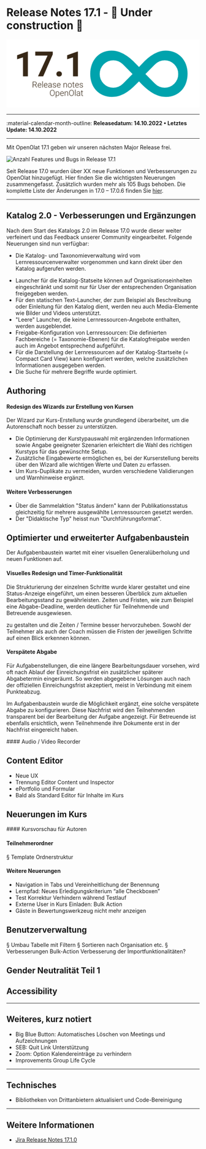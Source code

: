 # Release Notes 17.1 - :construction: Under construction :construction:


![Release Grafik](assets/171/press-release-17.1.png)

* * *

:material-calendar-month-outline: **Releasedatum: 14.10.2022 • Letztes Update: 14.10.2022**

* * *

Mit OpenOlat 17.1 geben wir unseren nächsten Major Release frei.

<!-- *EINLEITUNGSTEXT* -->

![Anzahl Features und Bugs in Release 17.1](assets/171/Features_Improvements_Labels_DE.png)

Seit Release 17.0 wurden über XX neue Funktionen und Verbesserungen zu OpenOlat hinzugefügt. Hier finden Sie die wichtigsten Neuerungen zusammengefasst. Zusätzlich wurden mehr als 105 Bugs behoben. Die komplette Liste der Änderungen in 17.0 – 17.0.6 finden Sie [hier](Release_notes_17.0.de.md).

* * *

## Katalog 2.0 - Verbesserungen und Ergänzungen

Nach dem Start des Katalogs 2.0 im Release 17.0 wurde dieser weiter verfeinert und das Feedback unserer Community eingearbeitet. Folgende Neuerungen sind nun verfügbar:

* Die Katalog- und Taxonomieverwaltung wird vom Lernressourcenverwalter vorgenommen und kann direkt über den Katalog aufgerufen werden.

<!-- BILD -->

* Launcher für die Katalog-Statseite können auf Organisationseinheiten eingeschränkt und somit nur für User der entsprechenden Organisation freigegeben werden.
* Für den statischen Text-Launcher, der zum Beispiel als Beschreibung oder Einleitung für den Katalog dient, werden neu auch Media-Elemente wie Bilder und Videos unterstützt.
* "Leere" Launcher, die keine Lernressourcen-Angebote enthalten, werden ausgeblendet.
* Freigabe-Konfiguration von Lernressourcen: Die definierten Fachbereiche (= Taxonomie-Ebenen) für die Katalogfreigabe werden auch im Angebot entsprechend aufgeführt.
* Für die Darstellung der Lernressourcen auf der Katalog-Startseite (= Compact Card View) kann konfiguriert werden, welche zusätzlichen Informationen ausgegeben werden.
* Die Suche für mehrere Begriffe wurde optimiert.

<!-- BILD -->

## Authoring

#### Redesign des Wizards zur Erstellung von Kursen

Der Wizard zur Kurs-Erstellung wurde grundlegend überarbeitet, um die Autorenschaft noch besser zu unterstützen.

* Die Optimierung der Kurstypauswahl mit ergänzenden Informationen sowie Angabe geeigneter Szenarien erleichtert die Wahl des richtigen Kurstyps für das gewünschte Setup.
* Zusätzliche Eingabewerte ermöglichen es, bei der Kurserstellung bereits über den Wizard alle wichtigen Werte und Daten zu erfassen.
* Um Kurs-Duplikate zu vermeiden, wurden verschiedene Validierungen und Warnhinweise ergänzt.

#### Weitere Verbesserungen

* Über die Sammelaktion "Status ändern" kann der Publikationsstatus gleichzeitig für mehrere ausgewählte Lernressourcen gesetzt werden.
* Der "Didaktische Typ" heisst nun "Durchführungsformat".

## Optimierter und erweiterter Aufgabenbaustein

Der Aufgabenbaustein wartet mit einer visuellen Generalüberholung und neuen Funktionen auf.

#### Visuelles Redesign und Timer-Funktionalität

Die Strukturierung der einzelnen Schritte wurde klarer gestaltet und eine Status-Anzeige eingeführt, um einen besseren Überblick zum aktuellen Bearbeitungsstand zu gewährleisten. Zeiten und Fristen, wie zum Beispiel eine Abgabe-Deadline, werden deutlicher für Teilnehmende und Betreuende ausgewiesen.

zu gestalten und die Zeiten / Termine besser hervorzuheben. Sowohl der Teilnehmer als auch der Coach müssen die Fristen der jeweiligen Schritte auf einen Blick erkennen können.

#### Verspätete Abgabe

Für Aufgabenstellungen, die eine längere Bearbeitungsdauer vorsehen, wird oft nach Ablauf der Einreichungsfrist ein zusätzlicher späterer Abgabetermin eingeräumt. So werden abgegebene Lösungen auch nach der offiziellen Einreichungsfrist akzeptiert, meist in Verbindung mit einem Punkteabzug.

Im Aufgabenbaustein wurde die Möglichkeit ergänzt, eine solche verspätete Abgabe zu konfigurieren. Diese Nachfrist wird den Teilnehmenden transparent bei der Bearbeitung der Aufgabe angezeigt. Für Betreuende ist ebenfalls ersichtlich, wenn Teilnehmende ihre Dokumente erst in der Nachfrist eingereicht haben.

#### Audio / Video Recorder

## Content Editor

* Neue UX
* Trennung Editor Content und Inspector
* ePortfolio und Formular
* Bald als Standard Editor für Inhalte im Kurs

## Neuerungen im Kurs

#### Kursvorschau für Autoren

#### Teilnehmerordner

§ Template Ordnerstruktur

#### Weitere Neuerungen

* Navigation in Tabs und Vereinheitlichung der Benennung
* Lernpfad: Neues Erledigungskriterium “alle Checkboxen”
* Test Korrektur Verhindern während Testlauf
* Externe User in Kurs Einladen: Bulk Action
* Gäste in Bewertungswerkzeug nicht mehr anzeigen

## Benutzerverwaltung

§ Umbau Tabelle mit Filtern
§ Sortieren nach Organisation etc.
§ Verbesserungen Bulk-Action
Verbesserung der Importfunktionalitäten?


## Gender Neutralität Teil 1

## Accessibility

* * *

## Weiteres, kurz notiert

* Big Blue Button: Automatisches Löschen von Meetings und Aufzeichnungen
* SEB: Quit Link Unterstützung
* Zoom: Option Kalendereinträge zu verhindern
* Improvements Group Life Cycle

* * *

## Technisches

* Bibliotheken von Drittanbietern aktualisiert und Code-Bereinigung

* * *

## Weitere Informationen

* [Jira Release Notes 17.1.0](https://jira.openolat.org/secure/ReleaseNote.jspa?projectId=10000&version=18900)
